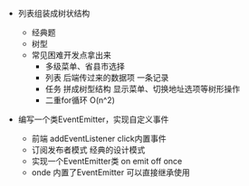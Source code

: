 
- 列表组装成树状结构
    - 经典题
    - 树型
    - 常见困难开发点拿出来
        - 多级菜单、省县市选择
        - 列表 后端传过来的数据项 一条记录
        - 任务 拼成树型结构
            显示菜单、切换地址选项等树形操作
        - 二重for循环 O(n^2)

- 编写一个类EventEmitter，实现自定义事件
    - 前端 addEventListener click内置事件
    - 订阅发布者模式 经典的设计模式
    - 实现一个EventEmitter类 on emit off once
    - onde 内置了EventEmitter 可以直接继承使用